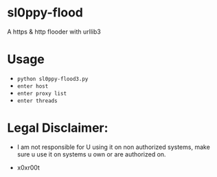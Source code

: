 # sl0ppy-flood
A https & http flooder with urllib3 

# Usage 
* `python sl0ppy-flood3.py`
* `enter host`
* `enter proxy list`
* `enter threads`

# Legal Disclaimer: 
* I am not responsible for U using it on non authorized systems, make sure u use it on systems u own or are authorized on. 

* x0xr00t 
